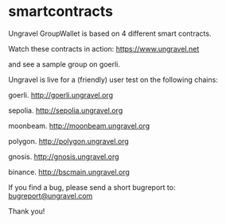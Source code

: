 # smartcontracts
Ungravel GroupWallet is based on 4 different smart contracts.

Watch these contracts in action: https://www.ungravel.net

and see a sample group on goerli.



Ungravel is live for a (friendly) user test on the following chains:

goerli.            http://goerli.ungravel.org

sepolia.           http://sepolia.ungravel.org

moonbeam.          http://moonbeam.ungravel.org

polygon.           http://polygon.ungravel.org

gnosis.            http://gnosis.ungravel.org

binance.           http://bscmain.ungravel.org



If you find a bug, please send a short bugreport to: bugreport@ungravel.com

Thank you!
